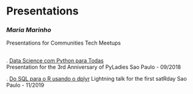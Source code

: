 # Presentations
### ***Maria Marinho***
Presentations for Communities Tech Meetups
##

. [Data Science com Python para Todas](https://bit.ly/DSPython)  
Presentation for the 3rd Anniversary of PyLadies Sao Paulo - 09/2018

. [Do SQL para o R usando o dplyr](http://bit.ly/satRdaySP_SQL_R)
Lightning talk for the first satRday Sao Paulo - 11/2019
